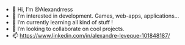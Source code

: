 - 👋 Hi, I’m @Alexandrress
- 👀 I’m interested in development. Games, web-apps, applications...
- 🌱 I’m currently learning all kind of stuff !
- 💞️ I’m looking to collaborate on cool projects.
- 📫 https://www.linkedin.com/in/alexandre-leveque-101848187/
